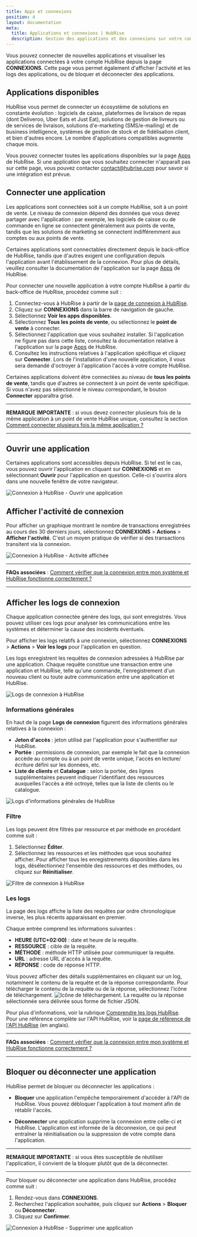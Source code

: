 ```yaml
---
title: Apps et connexions
position: 4
layout: documentation
meta:
  title: Applications et connexions | HubRise
  description: Gestion des applications et des connexions sur votre compte et vos points de vente sur HubRise. Connecter, ouvrir, bloquer ou déconnecter des applications.
---
```


Vous pouvez connecter de nouvelles applications et visualiser les applications connectées à votre compte HubRise depuis la page **CONNEXIONS**. Cette page vous permet également d'afficher l'activité et les logs des applications, ou de bloquer et déconnecter des applications.

## Applications disponibles

HubRise vous permet de connecter un écosystème de solutions en constante évolution : logiciels de caisse, plateformes de livraison de repas (dont Deliveroo, Uber Eats et Just Eat), solutions de gestion de livreurs ou de services de livraison, solutions d'e-marketing (SMS/e-mailing) et de business intelligence, systèmes de gestion de stock et de fidélisation client, et bien d'autres encore. Le nombre d'applications compatibles augmente chaque mois.

Vous pouvez connecter toutes les applications disponibles sur la page [Apps](/apps) de HubRise. Si une application que vous souhaitez connecter n'apparaît pas sur cette page, vous pouvez contacter [contact@hubrise.com](mailto:contact@hubrise.com) pour savoir si une intégration est prévue.

## Connecter une application

Les applications sont connectées soit à un compte HubRise, soit à un point de vente. Le niveau de connexion dépend des données que vous devez partager avec l'application : par exemple, les logiciels de caisse ou de commande en ligne se connectent généralement aux points de vente, tandis que les solutions de marketing se connectent indifféremment aux comptes ou aux points de vente.

Certaines applications sont connectables directement depuis le back-office de HubRise, tandis que d'autres exigent une configuration depuis l'application avant l'établissement de la connexion. Pour plus de détails, veuillez consulter la documentation de l'application sur la page [Apps](/apps) de HubRise.

Pour connecter une nouvelle application à votre compte HubRise à partir du back-office de HubRise, procédez comme suit :

1. Connectez-vous à HubRise à partir de la [page de connexion à HubRise](https://manager.hubrise.com/login?locale=fr-FR).
1. Cliquez sur **CONNEXIONS** dans la barre de navigation de gauche.
1. Sélectionnez **Voir les apps disponibles**.
1. Sélectionnez **Tous les points de vente**, ou sélectionnez le **point de vente** à connecter.
1. Sélectionnez l'application que vous souhaitez installer. Si l'application ne figure pas dans cette liste, consultez la documentation relative à l'application sur la page [Apps](/apps) de HubRise.
1. Consultez les instructions relatives à l'application spécifique et cliquez sur **Connecter**. Lors de l'installation d'une nouvelle application, il vous sera demandé d'octroyer à l'application l'accès à votre compte HubRise.

Certaines applications doivent être connectées au niveau de **tous les points de vente**, tandis que d'autres se connectent à un point de vente spécifique. Si vous n'avez pas sélectionné le niveau correspondant, le bouton **Connecter** apparaîtra grisé.

---

**REMARQUE IMPORTANTE** : si vous devez connecter plusieurs fois de la même application à un point de vente HubRise unique, consultez la section [Comment connecter plusieurs fois la même application ?](/docs/faqs/connecter-plusieurs-fois-la-meme-application/)

---

## Ouvrir une application

Certaines applications sont accessibles depuis HubRise. Si tel est le cas, vous pouvez ouvrir l'application en cliquant sur **CONNEXIONS** et en sélectionnant **Ouvrir** pour l'application en question. Celle-ci s'ouvrira alors dans une nouvelle fenêtre de votre navigateur.

![Connexion à HubRise - Ouvrir une application](../images/011-fr-2x-connections-open-app.png)

## Afficher l'activité de connexion

Pour afficher un graphique montrant le nombre de transactions enregistrées au cours des 30 derniers jours, sélectionnez **CONNEXIONS** > **Actions** > **Afficher l'activité**. C'est un moyen pratique de vérifier si des transactions transitent via la connexion.

![Connexion à HubRise - Activité affichée](../images/080-fr-connection-activity.png)

---

**FAQs associées** : [Comment vérifier que la connexion entre mon système et HubRise fonctionne correctement ?](/docs/faqs/verifier-connexion-entre-mon-systeme-et-hubrise/)

---

## Afficher les logs de connexion

Chaque application connectée génère des logs, qui sont enregistrés. Vous pouvez utiliser ces logs pour analyser les communications entre les systèmes et déterminer la cause des incidents éventuels.

Pour afficher les logs relatifs à une connexion, sélectionnez **CONNEXIONS** > **Actions** > **Voir les logs** pour l'application en question.

Les logs enregistrent les requêtes de connexion adressées à HubRise par une application. Chaque requête constitue une transaction entre une application et HubRise, telle qu'une commande, l'enregistrement d'un nouveau client ou toute autre communication entre une application et HubRise.

![Logs de connexion à HubRise](../images/050-fr-2x-connection-logs.png)

### Informations générales

En haut de la page **Logs de connexion** figurent des informations générales relatives à la connexion :

- **Jeton d'accès** : jeton utilisé par l'application pour s'authentifier sur HubRise.
- **Portée** : permissions de connexion, par exemple le fait que la connexion accède au compte ou à un point de vente unique, l'accès en lecture/écriture défini sur les données, etc.
- **Liste de clients** et **Catalogue** : selon la portée, des lignes supplémentaires peuvent indiquer l'identifiant des ressources auxquelles l'accès a été octroyé, telles que la liste de clients ou le catalogue.

![Logs d'informations générales de HubRise](../images/051-fr-2x-general-information-logs.png)

### Filtre

Les logs peuvent être filtrés par ressource et par méthode en procédant comme suit :

1. Sélectionnez **Éditer**.
1. Sélectionnez les ressources et les méthodes que vous souhaitez afficher. Pour afficher tous les enregistrements disponibles dans les logs, désélectionnez l'ensemble des ressources et des méthodes, ou cliquez sur **Réinitialiser**.

![Filtre de connexion à HubRise](../images/052-fr-2x-filter-logs.png)

### Les logs

La page des logs affiche la liste des requêtes par ordre chronologique inverse, les plus récents apparaissant en premier.

Chaque entrée comprend les informations suivantes :

- **HEURE (UTC+02:00)** : date et heure de la requête.
- **RESSOURCE** : cible de la requête.
- **MÉTHODE** : méthode HTTP utilisée pour communiquer la requête.
- **URL** : adresse URL d'accès à la requête.
- **RÉPONSE** : code de réponse HTTP.

Vous pouvez afficher des détails supplémentaires en cliquant sur un log, notamment le contenu de la requête et de la réponse correspondante. Pour télécharger le contenu de la requête ou de la réponse, sélectionnez l'icône de téléchargement. <InlineImage width="15" height="14">![Icône de téléchargement](../images/058-download.png)</InlineImage>. La requête ou la réponse sélectionnée sera délivrée sous forme de fichier JSON.

Pour plus d'informations, voir la rubrique [Comprendre les logs HubRise](/docs/hubrise-logs). Pour une référence complète sur l'API HubRise, voir la [page de référence de l'API HubRise](/developers/api/general-concepts) (en anglais).

---

**FAQs associées** : [Comment vérifier que la connexion entre mon système et HubRise fonctionne correctement ?](/docs/faqs/verifier-connexion-entre-mon-systeme-et-hubrise/)

---

## Bloquer ou déconnecter une application

HubRise permet de bloquer ou déconnecter les applications :

- **Bloquer** une application l'empêche temporairement d'accéder à l'API de HubRise. Vous pouvez débloquer l'application à tout moment afin de rétablir l'accès.

- **Déconnecter** une application supprime la connexion entre celle-ci et HubRise. L'application est informée de la déconnexion, ce qui peut entraîner la réinitialisation ou la suppression de votre compte dans l'application.

---

**REMARQUE IMPORTANTE** : si vous êtes susceptible de réutiliser l'application, il convient de la bloquer plutôt que de la déconnecter.

---

Pour bloquer ou déconnecter une application dans HubRise, procédez comme suit :

1. Rendez-vous dans **CONNEXIONS**.
2. Recherchez l'application souhaitée, puis cliquez sur **Actions** > **Bloquer** ou **Déconnecter**.
3. Cliquez sur **Confirmer**.

![Connexion à HubRise - Supprimer une application](../images/014-fr-2x-connections-disconnect-app.png)

